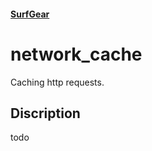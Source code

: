 #### [SurfGear](https://github.com/surfstudio/SurfGear)

# network_cache

Caching http requests.

## Discription

todo